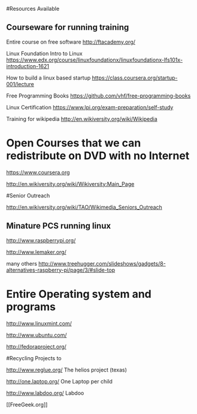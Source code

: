 
#Resources Available

## Courseware for running training 

Entire course on free software http://ftacademy.org/

Linux Foundation Intro to Linux https://www.edx.org/course/linuxfoundationx/linuxfoundationx-lfs101x-introduction-1621

How to build a linux based startup https://class.coursera.org/startup-001/lecture

Free Programming Books https://github.com/vhf/free-programming-books

Linux Certification https://www.lpi.org/exam-preparation/self-study

Training for wikipedia http://en.wikiversity.org/wiki/Wikipedia

# Open Courses that we can redistribute on DVD with no Internet

https://www.coursera.org

http://en.wikiversity.org/wiki/Wikiversity:Main_Page

#Senior Outreach

http://en.wikiversity.org/wiki/TAO/Wikimedia_Seniors_Outreach
        
## Minature PCS running linux

http://www.raspberrypi.org/

http://www.lemaker.org/ 

many others http://www.treehugger.com/slideshows/gadgets/8-alternatives-raspberry-pi/page/3/#slide-top
        
# Entire Operating system and programs 

http://www.linuxmint.com/

http://www.ubuntu.com/

http://fedoraproject.org/

        
#Recycling Projects to 

http://www.reglue.org/ The helios project (texas)

http://one.laptop.org/ One Laptop per child

http://www.labdoo.org/ Labdoo 

[[FreeGeek.org]]